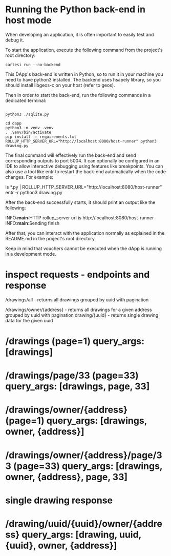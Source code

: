 # Running the Python back-end in host mode

When developing an application, it is often important to easily test and debug it.

To start the application, execute the following command from the project's root directory:

```shell
cartesi run --no-backend
```

This DApp's back-end is written in Python, so to run it in your machine you need to have python3 installed. The backend uses hsapely library, so you should install libgeos-c on your host (refer to geos).

Then in order to start the back-end, run the following commands in a dedicated terminal:

```shell

python3 ./sqlite.py

cd dapp
python3 -m venv .venv
. .venv/bin/activate
pip install -r requirements.txt
ROLLUP_HTTP_SERVER_URL="http://localhost:8080/host-runner" python3 drawing.py
```

The final command will effectively run the back-end and send corresponding outputs to port 5004. It can optionally be configured in an IDE to allow interactive debugging using features like breakpoints. You can also use a tool like entr to restart the back-end automatically when the code changes. For example:

ls \*.py | ROLLUP_HTTP_SERVER_URL="http://localhost:8080/host-runner" entr -r python3 drawing.py

After the back-end successfully starts, it should print an output like the following:

INFO:**main**:HTTP rollup_server url is http://localhost:8080/host-runner
INFO:**main**:Sending finish

After that, you can interact with the application normally as explained in the README.md in the project's root directory.

Keep in mind that vouchers cannot be executed when the dApp is running in a development mode.

# inspect requests - endpoints and response

/drawings/all - returns all drawings grouped by uuid with pagination

/drawings/owner/{address} - returns all drawings for a given address grouped by uuid with pagination
drawing/{uuid} - returns single drawing data for the given uuid

# /drawings (page=1) query_args: [drawings]

# /drawings/page/33 (page=33) query_args: [drawings, page, 33]

# /drawings/owner/{address} (page=1) query_args: [drawings, owner, {address}]

# /drawings/owner/{address}/page/33 (page=33) query_args: [drawings, owner, {address}, page, 33]

# single drawing response

# /drawing/uuid/{uuid}/owner/{address} query_args: [drawing, uuid, {uuid}, owner, {address}]
